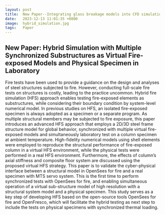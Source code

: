 ```yaml
---
layout: post
title:  New Paper--Integrating glass breakage models into CFD simulation to investigate realistic compartment fire behaviour
date:   2023-12-13 11:01:35 +0800
image:  hybrid_simulation.jpg
tags:   Paper
---
```

## New Paper: Hybrid Simulation with Multiple Synchronized Substructures as Virtual Fire-exposed Models and Physical Specimen in Laboratory
Fire tests have been used to provide a guidance on the design and analyses of steel structures subjected to fire. However, conducting full-scale fire tests on structures is costly, leading to the practice uncommon. Hybrid fire simulation (HFS) approach enables testing fire-exposed elements as substructures, while considering their boundary condition by system-level numerical model. In previous studies on HFS, an isolated fire-exposed specimen is always adopted as a specimen or a separate program. As multiple structural members may be subjected to fire exposure, this paper introduces an advanced HFS approach that employs a 2D/3D steel frame structure model for global behavior, synchronized with multiple virtual fire-exposed models and simultaneously laboratory test on a column specimen at ambient temperature. High-fidelity numerical models using shell elements were employed to reproduce the structural performance of fire-exposed column in a virtual HFS environment, while the physical tests were performed in a real HFS environment. Furthermore, the effects of column’s axial stiffness and composite floor system are discussed using the proposed virtual HFS strategy. This paper is to validate the cyber-physical interface between a structural model in OpenSees for fire and a real specimen with MTS servo system. This is the first time to perform synchronized tests with OpenSees for fire, and enabling simultaneous operation of a virtual sub-structure model of high resolution with a structural system model and a physical specimen. This study serves as a key step of developing HFS based on the open-source tools OpenSees for fire and OpenFresco, which will facilitate the hybrid testing as next step to include the tests on physical specimens with synchronized thermal loading.